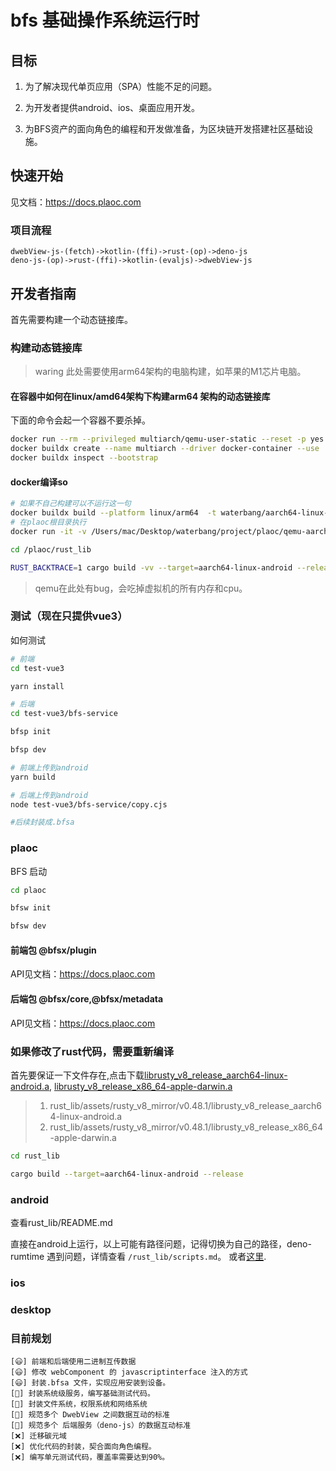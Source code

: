 # bfs 基础操作系统运行时

## 目标

1. 为了解决现代单页应用（SPA）性能不足的问题。

2. 为开发者提供android、ios、桌面应用开发。

3. 为BFS资产的面向角色的编程和开发做准备，为区块链开发搭建社区基础设施。

## 快速开始

见文档：<https://docs.plaoc.com>

### 项目流程

    dwebView-js-(fetch)->kotlin-(ffi)->rust-(op)->deno-js
    deno-js-(op)->rust-(ffi)->kotlin-(evaljs)->dwebView-js

## 开发者指南

首先需要构建一个动态链接库。

### 构建动态链接库

> waring 此处需要使用arm64架构的电脑构建，如苹果的M1芯片电脑。

#### 在容器中如何在linux/amd64架构下构建arm64 架构的动态链接库

下面的命令会起一个容器不要杀掉。

```bash
docker run --rm --privileged multiarch/qemu-user-static --reset -p yes
docker buildx create --name multiarch --driver docker-container --use
docker buildx inspect --bootstrap
```

#### docker编译so

```bash
# 如果不自己构建可以不运行这一句
docker buildx build --platform linux/arm64  -t waterbang/aarch64-linux-android:arm-ndk25-rust1.63.0 .
# 在plaoc根目录执行
docker run -it -v /Users/mac/Desktop/waterbang/project/plaoc/qemu-aarch64-static:/usr/bin/qemu-aarch64-static -v $(pwd):/plaoc  waterbang/aarch64-linux-android:arm-ndk25-rust1.63.0  /bin/bash

cd /plaoc/rust_lib

RUST_BACKTRACE=1 cargo build -vv --target=aarch64-linux-android --release
```

> qemu在此处有bug，会吃掉虚拟机的所有内存和cpu。

### 测试（现在只提供vue3）

如何测试

```bash
# 前端
cd test-vue3

yarn install

# 后端
cd test-vue3/bfs-service

bfsp init

bfsp dev

# 前端上传到android
yarn build

# 后端上传到android
node test-vue3/bfs-service/copy.cjs

#后续封装成.bfsa
```

### plaoc

BFS 启动

```bash
cd plaoc

bfsw init

bfsw dev
```

#### 前端包 @bfsx/plugin

API见文档：<https://docs.plaoc.com>

#### 后端包 @bfsx/core,@bfsx/metadata

API见文档：<https://docs.plaoc.com>

### 如果修改了rust代码，需要重新编译

首先要保证一下文件存在,点击下载[librusty_v8_release_aarch64-linux-android.a](https://github.com/waterbang/rusty_v8/releases),
[librusty_v8_release_x86_64-apple-darwin.a](https://github.com/denoland/rusty_v8/releases)

> 1. rust_lib/assets/rusty_v8_mirror/v0.48.1/librusty_v8_release_aarch64-linux-android.a
> 2. rust_lib/assets/rusty_v8_mirror/v0.48.1/librusty_v8_release_x86_64-apple-darwin.a

```bash
cd rust_lib

cargo build --target=aarch64-linux-android --release
```

### android

查看rust_lib/README.md

直接在android上运行，以上可能有路径问题，记得切换为自己的路径，deno-rumtime 遇到问题，详情查看 `/rust_lib/scripts.md`。
或者[这里](https://www.waterbang.top/2022/08/08/BFS%E5%BC%80%E5%8F%91%E9%97%AE%E9%A2%98%E6%B1%87%E6%80%BB/).

### ios

### desktop

### 目前规划

    [😃] 前端和后端使用二进制互传数据
    [😃] 修改 webComponent 的 javascriptinterface 注入的方式
    [😃] 封装.bfsa 文件，实现应用安装到设备。
    [🥳] 封装系统级服务，编写基础测试代码。
    [🥳] 封装文件系统，权限系统和网络系统
    [🥳] 规范多个 DwebView 之间数据互动的标准
    [🥳] 规范多个 后端服务（deno-js）的数据互动标准
    [❌] 迁移碳元域
    [❌] 优化代码的封装，契合面向角色编程。
    [❌] 编写单元测试代码，覆盖率需要达到90%。
